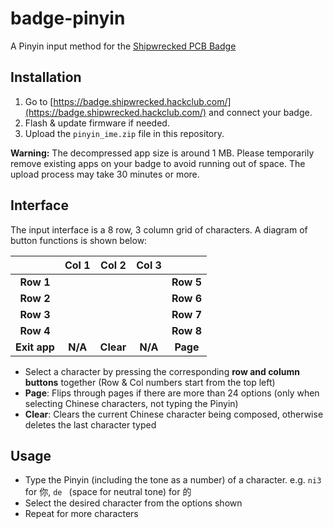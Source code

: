 # badge-pinyin

A Pinyin input method for the [Shipwrecked PCB Badge](https://github.com/mpkendall/shipwrecked-pcb)

## Installation

1. Go to [https://badge.shipwrecked.hackclub.com/](https://badge.shipwrecked.hackclub.com/) and connect your badge.
2. Flash & update firmware if needed.
3. Upload the `pinyin_ime.zip` file in this repository.

**Warning:** The decompressed app size is around 1 MB. Please temporarily remove existing apps on your badge to avoid running out of space. The upload process may take 30 minutes or more.

## Interface

The input interface is a 8 row, 3 column grid of characters. A diagram of button functions is shown below:

| | Col 1 | Col 2 | Col 3 | |
|:-:|:-:|:-:|:-:|:-:|
| **Row 1** | | | | **Row 5** |
| **Row 2** | | | | **Row 6** |
| **Row 3** | | | | **Row 7** |
| **Row 4** | | | | **Row 8** |
| **Exit app** | **N/A** | **Clear** | **N/A** | **Page** |

- Select a character by pressing the corresponding **row and column buttons** together (Row & Col numbers start from the top left)
- **Page**: Flips through pages if there are more than 24 options (only when selecting Chinese characters, not typing the Pinyin)
- **Clear**: Clears the current Chinese character being composed, otherwise deletes the last character typed

## Usage

- Type the Pinyin (including the tone as a number) of a character. e.g. `ni3` for 你, `de ` (space for neutral tone) for 的
- Select the desired character from the options shown
- Repeat for more characters